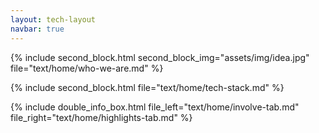 ```yaml
---
layout: tech-layout
navbar: true
---
```


{% include second_block.html second_block_img="assets/img/idea.jpg" file="text/home/who-we-are.md" %}

{% include second_block.html file="text/home/tech-stack.md" %}

{% include double_info_box.html file_left="text/home/involve-tab.md" file_right="text/home/highlights-tab.md" %}
